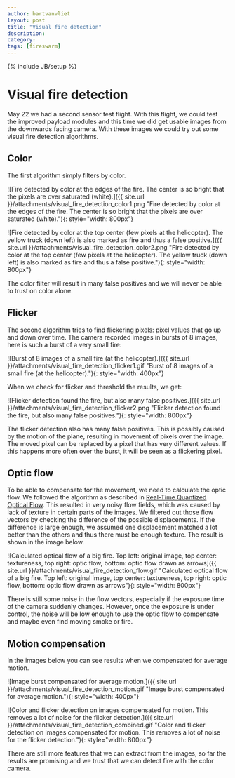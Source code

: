 ```yaml
---
author: bartvanvliet
layout: post
title: "Visual fire detection"
description: 
category: 
tags: [fireswarm]
---
```

{% include JB/setup %}

# Visual fire detection

May 22 we had a second sensor test flight.
With this flight, we could test the improved payload modules and this time we did get usable images from the downwards facing camera.
With these images we could try out some visual fire detection algorithms.


## Color

The first algorithm simply filters by color.

![Fire detected by color at the edges of the fire. The center is so bright that the pixels are over saturated (white).]({{ site.url }}/attachments/visual_fire_detection_color1.png "Fire detected by color at the edges of the fire. The center is so bright that the pixels are over saturated (white)."){: style="width: 800px"}

![Fire detected by color at the top center (few pixels at the helicopter). The yellow truck (down left) is also marked as fire and thus a false positive.]({{ site.url }}/attachments/visual_fire_detection_color2.png "Fire detected by color at the top center (few pixels at the helicopter). The yellow truck (down left) is also marked as fire and thus a false positive."){: style="width: 800px"}

The color filter will result in many false positives and we will never be able to trust on color alone.

## Flicker

The second algorithm tries to find flickering pixels: pixel values that go up and down over time.
The camera recorded images in bursts of 8 images, here is such a burst of a very small fire:

![Burst of 8 images of a small fire (at the helicopter).]({{ site.url }}/attachments/visual_fire_detection_flicker1.gif "Burst of 8 images of a small fire (at the helicopter)."){: style="width: 400px"}

When we check for flicker and threshold the results, we get:

![Flicker detection found the fire, but also many false positives.]({{ site.url }}/attachments/visual_fire_detection_flicker2.png "Flicker detection found the fire, but also many false positives."){: style="width: 800px"}

The flicker detection also has many false positives.
This is possibly caused by the motion of the plane, resulting in movement of pixels over the image.
The moved pixel can be replaced by a pixel that has very different values.
If this happens more often over the burst, it will be seen as a flickering pixel.

## Optic flow

To be able to compensate for the movement, we need to calculate the optic flow.
We followed the algorithm as described in [Real-Time Quantized Optical Flow](http://flohauptic.googlecode.com/svn/trunk/optic_flow/docs/articles/Camus%20-%2097%20-%20Real-Time%20Quantized%20Optical%20Flow.pdf).
This resulted in very noisy flow fields, which was caused by lack of texture in certain parts of the images.
We filtered out those flow vectors by checking the difference of the possible displacements.
If the difference is large enough, we assumed one displacement matched a lot better than the others and thus there must be enough texture.
The result is shown in the image below.

![Calculated optical flow of a big fire. Top left: original image, top center: textureness, top right: optic flow, bottom: optic flow drawn as arrows]({{ site.url }}/attachments/visual_fire_detection_flow.gif "Calculated optical flow of a big fire. Top left: original image, top center: textureness, top right: optic flow, bottom: optic flow drawn as arrows"){: style="width: 800px"}

There is still some noise in the flow vectors, especially if the exposure time of the camera suddenly changes.
However, once the exposure is under control, the noise will be low enough to use the optic flow to compensate and maybe even find moving smoke or fire.

## Motion compensation

In the images below you can see results when we compensated for average motion.

![Image burst compensated for average motion.]({{ site.url }}/attachments/visual_fire_detection_motion.gif "Image burst compensated for average motion."){: style="width: 400px"}

![Color and flicker detection on images compensated for motion. This removes a lot of noise for the flicker detection.]({{ site.url }}/attachments/visual_fire_detection_combined.gif "Color and flicker detection on images compensated for motion. This removes a lot of noise for the flicker detection."){: style="width: 800px"}

There are still more features that we can extract from the images, so far the results are promising and we trust that we can detect fire with the color camera.

